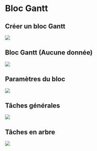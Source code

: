 # Bloc Gantt

## Créer un bloc Gantt

![](https://static-docs.nocobase.com/c87178922308143656bc444c57bac45d.png)

## Bloc Gantt (Aucune donnée)

![](https://static-docs.nocobase.com/1b439225f12b7a09aaab9d3a6dc11215.png)

## Paramètres du bloc

![](https://static-docs.nocobase.com/e3b1950ca356fd58b4e1b644067337e4.png)

## Tâches générales

![](https://static-docs.nocobase.com/4bb22d6c98dc5f4e0a27aecd67a0e586.png)

## Tâches en arbre

![](https://static-docs.nocobase.com/672625d0238dbd685f3e1c1ef810024f.png)
